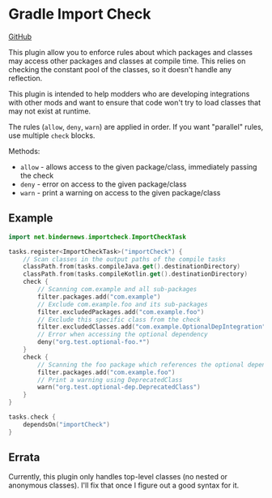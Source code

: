 # Gradle Import Check

[GitHub](https://github.com/bindernews/gradle-import-check)

This plugin allow you to enforce rules about which packages and classes may
access other packages and classes at compile time. This relies on checking
the constant pool of the classes, so it doesn't handle any reflection.

This plugin is intended to help modders who are developing integrations
with other mods and want to ensure that code won't try to load classes
that may not exist at runtime.

The rules (`allow`, `deny`, `warn`) are applied in order. If you want
"parallel" rules, use multiple `check` blocks. 

Methods:
* `allow` - allows access to the given package/class, immediately passing the check
* `deny` - error on access to the given package/class
* `warn` - print a warning on access to the given package/class

## Example

```kotlin
import net.bindernews.importcheck.ImportCheckTask

tasks.register<ImportCheckTask>("importCheck") {
    // Scan classes in the output paths of the compile tasks
    classPath.from(tasks.compileJava.get().destinationDirectory)
    classPath.from(tasks.compileKotlin.get().destinationDirectory)
    check {
        // Scanning com.example and all sub-packages
        filter.packages.add("com.example")
        // Exclude com.example.foo and its sub-packages
        filter.excludedPackages.add("com.example.foo")
        // Exclude this specific class from the check
        filter.excludedClasses.add("com.example.OptionalDepIntegration")
        // Error when accessing the optional dependency
        deny("org.test.optional-foo.*")
    }
    check {
        // Scanning the foo package which references the optional dependency
        filter.packages.add("com.example.foo")
        // Print a warning using DeprecatedClass
        warn("org.test.optional-dep.DeprecatedClass")
    }
}

tasks.check {
    dependsOn("importCheck")
}
```

## Errata
Currently, this plugin only handles top-level classes (no nested or anonymous classes).
I'll fix that once I figure out a good syntax for it.